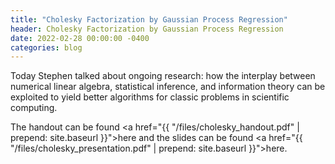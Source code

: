 ```yaml
---
title: "Cholesky Factorization by Gaussian Process Regression"
header: Cholesky Factorization by Gaussian Process Regression
date: 2022-02-28 00:00:00 -0400
categories: blog
---
```


Today Stephen talked about ongoing research: how the interplay
between numerical linear algebra, statistical inference, and
information theory can be exploited to yield better algorithms
for classic problems in scientific computing.

The handout can be found
<a href="{{ "/files/cholesky_handout.pdf" | prepend: site.baseurl }}">here</a>
and the slides can be found
<a href="{{ "/files/cholesky_presentation.pdf" | prepend: site.baseurl }}">here</a>.

